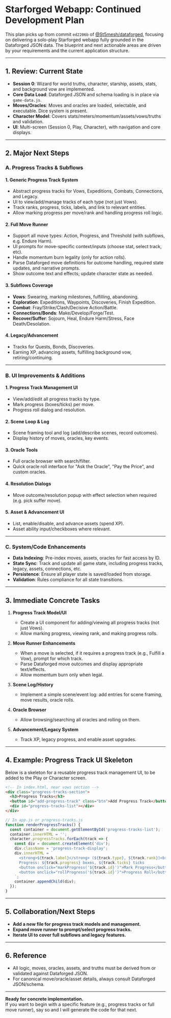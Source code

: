 # Starforged Webapp: Continued Development Plan

This plan picks up from commit `ed2206b` of [@St5mesh/dataforged](https://github.com/St5mesh/dataforged), focusing on delivering a solo-play Starforged webapp fully grounded in the Dataforged JSON data. The blueprint and next actionable areas are driven by your requirements and the current application structure.

---

## 1. Review: Current State

- **Session 0**: Wizard for world truths, character, starship, assets, stats, and background vow are implemented.
- **Core Data Load**: Dataforged JSON and schema loading is in place via `game-data.js`.
- **Moves/Oracles**: Moves and oracles are loaded, selectable, and executable. Dice system is present.
- **Character Model**: Covers stats/meters/momentum/assets/vows/truths and validation.
- **UI**: Multi-screen (Session 0, Play, Character), with navigation and core displays.

---

## 2. Major Next Steps

### A. Progress Tracks & Subflows

#### 1. **Generic Progress Track System**
- Abstract progress tracks for Vows, Expeditions, Combats, Connections, and Legacy.
- UI to view/add/manage tracks of each type (not just Vows).
- Track ranks, progress, ticks, labels, and link to relevant entities.
- Allow marking progress per move/rank and handling progress roll logic.

#### 2. **Full Move Runner**
- Support all move types: Action, Progress, and Threshold (with subflows, e.g. Endure Harm).
- UI prompts for move-specific context/inputs (choose stat, select track, etc).
- Handle momentum burn legality (only for action rolls).
- Parse Dataforged move definitions for outcome handling, required state updates, and narrative prompts.
- Show outcome text and effects; update character state as needed.

#### 3. **Subflows Coverage**
- **Vows**: Swearing, marking milestones, fulfilling, abandoning.
- **Exploration**: Expeditions, Waypoints, Discoveries, Finish Expedition.
- **Combat**: Fray/Strike/Clash/Decisive Action/Battle.
- **Connections/Bonds**: Make/Develop/Forge/Test.
- **Recover/Suffer**: Sojourn, Heal, Endure Harm/Stress, Face Death/Desolation.

#### 4. **Legacy/Advancement**
- Tracks for Quests, Bonds, Discoveries.
- Earning XP, advancing assets, fulfilling background vow, retiring/continuing.

---

### B. UI Improvements & Additions

#### 1. **Progress Track Management UI**
- View/add/edit all progress tracks by type.
- Mark progress (boxes/ticks) per move.
- Progress roll dialog and resolution.

#### 2. **Scene Loop & Log**
- Scene framing tool and log (add/describe scenes, record outcomes).
- Display history of moves, oracles, key events.

#### 3. **Oracle Tools**
- Full oracle browser with search/filter.
- Quick oracle roll interface for "Ask the Oracle", "Pay the Price", and custom oracles.

#### 4. **Resolution Dialogs**
- Move outcome/resolution popup with effect selection when required (e.g. pick suffer move).

#### 5. **Asset & Advancement UI**
- List, enable/disable, and advance assets (spend XP).
- Asset ability input/checkboxes where relevant.

---

### C. System/Code Enhancements

- **Data Indexing**: Pre-index moves, assets, oracles for fast access by ID.
- **State Sync**: Track and update all game state, including progress tracks, legacy, assets, connections, etc.
- **Persistence**: Ensure all player state is saved/loaded from storage.
- **Validation**: Rules compliance for all state transitions.

---

## 3. Immediate Concrete Tasks

1. **Progress Track Model/UI**  
   - Create a UI component for adding/viewing all progress tracks (not just Vows).
   - Allow marking progress, viewing rank, and making progress rolls.

2. **Move Runner Enhancements**  
   - When a move is selected, if it requires a progress track (e.g., Fulfill a Vow), prompt for which track.
   - Parse Dataforged move outcomes and display appropriate text/effects.
   - Allow momentum burn only when legal.

3. **Scene Log/History**  
   - Implement a simple scene/event log: add entries for scene framing, move results, oracle rolls.

4. **Oracle Browser**  
   - Allow browsing/searching all oracles and rolling on them.

5. **Advancement/Legacy System**  
   - Track XP, legacy progress, and enable asset upgrades.

---

## 4. Example: Progress Track UI Skeleton

Below is a skeleton for a reusable progress track management UI, to be added to the Play or Character screen.

```html
<!-- In index.html, near vows section -->
<div class="progress-tracks-section">
  <h3>Progress Tracks</h3>
  <button id="add-progress-track" class="btn">Add Progress Track</button>
  <div id="progress-tracks-list"></div>
</div>
```
```javascript
// In app.js or progress-tracks.js
function renderProgressTracks() {
  const container = document.getElementById('progress-tracks-list');
  container.innerHTML = '';
  character.progressTracks.forEach(track => {
    const div = document.createElement('div');
    div.className = 'progress-track-display';
    div.innerHTML = `
      <strong>${track.label}</strong> (${track.type}, ${track.rank})<br>
      Progress: ${track.progress} boxes, ${track.ticks} ticks
      <button onclick="markProgress('${track.id}')">Mark Progress</button>
      <button onclick="rollProgress('${track.id}')">Progress Roll</button>
    `;
    container.appendChild(div);
  });
}
```

---

## 5. Collaboration/Next Steps

- **Add a new file for progress track models and management.**
- **Expand move runner to prompt/select progress tracks.**
- **Iterate UI to cover full subflows and legacy features.**

---

## 6. Reference

- All logic, moves, oracles, assets, and truths must be derived from or validated against Dataforged JSON.
- For canonical move/oracle/asset details, always consult Dataforged JSON/schema.

---

**Ready for concrete implementation.**  
If you want to begin with a specific feature (e.g., progress tracks or full move runner), say so and I will generate the code for that next.
